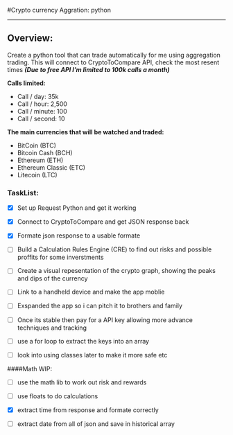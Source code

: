 #Crypto currency Aggration: python 

--------
Overview:
--------
Create a python tool that can trade automatically for me using aggregation trading.
This will connect to CryptoToCompare API, check the most resent times __*(Due to free API I’m limited to 100k calls a month)*__ 

__Calls limited:__

* Call / day: 35k
* Call / hour: 2,500
* Call / minute: 100
* Call / second: 10 


__The main currencies that will be watched and traded:__

* BitCoin (BTC)
* Bitcoin Cash (BCH)
* Ethereum (ETH)
* Ethereum Classic (ETC)
* Litecoin (LTC)


### TaskList:

- [x] Set up Request Python and get it working
- [x] Connect to CryptoToCompare and get JSON response back 
- [x] Formate json response to a usable formate
- [ ] Build a Calculation Rules Engine (CRE) to find out risks and possible proffits for some inverstments 
- [ ] Create a visual repesentation of the crypto graph, showing the peaks and dips of the currency 
-  [ ] Link to a handheld device and make the app moblie 
-  [ ] Exspanded the app so i can pitch it to brothers and family 
-  [ ] Once its stable then pay for a API key allowing more advance techniques and tracking
- [ ] use a for loop to extract the keys into an array 
- [ ] look into using classes later to make it more safe etc


####Math WIP:
-[ ] use the math lib to work out risk and rewards
- [ ] use floats to do calculations 

-[x] extract time from response and formate correctly
- [ ] extract date from all of json and save in historical array
